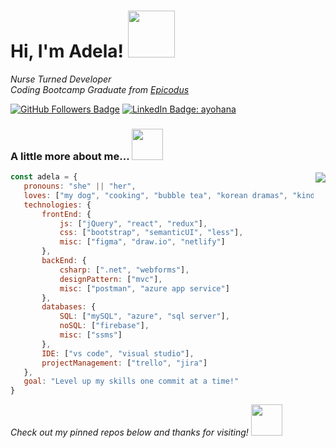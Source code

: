 # Hi, I'm Adela! <img src="https://media.giphy.com/media/dB0lH3k3AE96259Exh/giphy.gif" width="75">

_Nurse Turned Developer_
<br>
_Coding Bootcamp Graduate from [Epicodus](https://www.epicodus.com/)_

[![GitHub Followers Badge](https://img.shields.io/github/followers/ayohana?color=pink&logo=github&style=flat-square)](https://github.com/ayohana)
[![LinkedIn Badge: ayohana](https://img.shields.io/badge/-ayohana-blue?style=flat-square&logo=Linkedin&logoColor=white&link=https://www.linkedin.com/in/ayohana/)](https://www.linkedin.com/in/ayohana/)

### A little more about me... <img src="https://media.giphy.com/media/dwGHpzsExl6SDfd5sG/giphy.gif" width="50">  

<img align="right" src="https://media.giphy.com/media/db3tM8XX74ouqsp8mE/giphy.gif">
 
 `````javascript
const adela = {
    pronouns: "she" || "her",
    loves: ["my dog", "cooking", "bubble tea", "korean dramas", "kind people"],
    technologies: {
        frontEnd: {
            js: ["jQuery", "react", "redux"],
            css: ["bootstrap", "semanticUI", "less"],
            misc: ["figma", "draw.io", "netlify"]
        },
        backEnd: {
            csharp: [".net", "webforms"],
            designPattern: ["mvc"],
            misc: ["postman", "azure app service"]
        },
        databases: {
            SQL: ["mySQL", "azure", "sql server"],
            noSQL: ["firebase"],
            misc: ["ssms"]
        },
        IDE: ["vs code", "visual studio"],
        projectManagement: ["trello", "jira"]
    },
    goal: "Level up my skills one commit at a time!"
}
`````

_Check out my pinned repos below and thanks for visiting!_ <img src="https://media.giphy.com/media/lOfzwCwpbEBOu5e1ob/giphy.gif" width="50">
